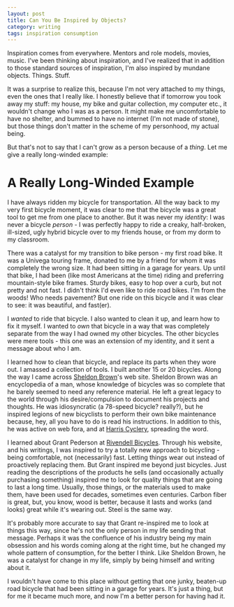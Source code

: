 ```yaml
---
layout: post
title: Can You Be Inspired by Objects?
category: writing
tags: inspiration consumption
---
```


Inspiration comes from everywhere. Mentors and role models, movies, music. I've
been thinking about inspiration, and I've realized that in addition to those
standard sources of inspiration, I'm also inspired by mundane objects. Things.
Stuff.

It was a surprise to realize this, because I'm not very attached to my things,
even the ones that I really like. I honestly believe that if tomorrow you took
away my stuff: my house, my bike and guitar collection, my computer etc., it
wouldn't change who I was as a person. It might make me uncomfortable to have no
shelter, and bummed to have no internet (I'm not made of stone), but those
things don't matter in the scheme of my personhood, my actual being.

But that's not to say that I can't grow as a person because of a _thing_. Let me
give a really long-winded example:

A Really Long-Winded Example
============================

I have always ridden my bicycle for transportation. All the way back to my very
first bicycle moment, it was clear to me that the bicycle was a great tool to
get me from one place to another. But it was never my _identity_: I was never a
bicycle _person_ - I was perfectly happy to ride a creaky, half-broken,
ill-sized, ugly hybrid bicycle over to my friends house, or from my dorm to my
classroom.

There was a catalyst for my transition to bike person - my first road bike. It
was a Univega touring frame, donated to me by a friend for whom it was
completely the wrong size. It had been sitting in a garage for years. Up until
that bike, I had been (like most Americans at the time) riding and preferring
mountain-style bike frames. Sturdy bikes, easy to hop over a curb, but not
pretty and not fast.  I didn't think I'd even like to ride road bikes. I'm from
the woods! Who needs pavement? But one ride on this bicycle and it was clear to
see: it was beautiful, and fast(er).

I _wanted_ to ride that bicycle. I also wanted to clean it up, and learn how to
fix it myself. I wanted to _own_ that bicycle in a way that was completely
separate from the way I had owned my other bicycles. The other bicycles were
mere tools - this one was an extension of my identity, and it sent a message
about who I am.

I learned how to clean that bicycle, and replace its parts when they wore out.
I amassed a collection of tools. I built another 15 or 20 bicycles. Along the
way I came across [Sheldon Brown][sb]'s web site.  Sheldon Brown was an
encyclopedia of a man, whose knowledge of bicycles was so complete that he
barely seemed to need any reference material. He left a great legacy to the
world through his desire/compulsion to document his projects and thoughts. He
was idiosyncratic (a 78-speed bicycle? really?), but he inspired legions of new
bicyclists to perform their own bike maintenance because, hey, all you have to
do is read his instructions. In addition to this, he was active on web fora, and
at [Harris Cyclery][harris], spreading the word.

I learned about Grant Pederson at [Rivendell Bicycles][rivendell].  Through his
website, and his writings, I was inspired to try a totally new approach to
bicycling - being comfortable, not (necessarily) fast. Letting things wear out
instead of proactively replacing them. But Grant inspired me beyond just
bicycles. Just reading the descriptions of the products he sells (and
occasionally actually purchasing something) inspired me to look for quality
things that are going to last a long time. Usually, those things, or the
materials used to make them, have been used for decades, sometimes even
centuries. Carbon fiber is great, but, you know, wood is better, because it
lasts and works (and looks) great while it's wearing out. Steel is the same way. 

It's probably more accurate to say that Grant re-inspired me to look at things
this way, since he's not the only person in my life sending that message.
Perhaps it was the confluence of his industry being my main obsession and his
words coming along at the right time, but he changed my whole pattern of
consumption, for the better I think. Like Sheldon Brown, he was a catalyst for
change in my life, simply by being himself and writing about it.

I wouldn't have come to this place without getting that one junky, beaten-up
road bicycle that had been sitting in a garage for years. It's just a thing, but
for me it became much more, and now I'm a better person for having had it.

[sb]: https://www.sheldonbrown.org "Sheldon Brown - Everything about bikes"
[harris]: https://harriscyclery.com "Harris Cyclery" 
[rivendell]: https://rivbike.com "Rivendell Bicycles"

